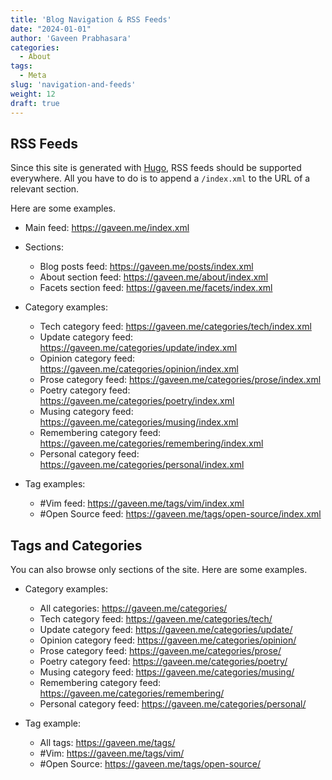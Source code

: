 ```yaml
---
title: 'Blog Navigation & RSS Feeds'
date: "2024-01-01"
author: 'Gaveen Prabhasara'
categories:
  - About
tags:
  - Meta
slug: 'navigation-and-feeds'
weight: 12
draft: true
---
```


## RSS Feeds

Since this site is generated with [Hugo](https://gohugo.io/), RSS feeds should be supported everywhere. All you have to do is to append a `/index.xml` to the URL of a relevant section.

Here are some examples.

- Main feed: https://gaveen.me/index.xml
- Sections:
    - Blog posts feed: https://gaveen.me/posts/index.xml
    - About section feed: https://gaveen.me/about/index.xml
    - Facets section feed: https://gaveen.me/facets/index.xml

- Category examples:
    - Tech category feed: https://gaveen.me/categories/tech/index.xml
    - Update category feed: https://gaveen.me/categories/update/index.xml
    - Opinion category feed: https://gaveen.me/categories/opinion/index.xml
    - Prose category feed: https://gaveen.me/categories/prose/index.xml
    - Poetry category feed: https://gaveen.me/categories/poetry/index.xml
    - Musing category feed: https://gaveen.me/categories/musing/index.xml
    - Remembering category feed: https://gaveen.me/categories/remembering/index.xml
    - Personal category feed: https://gaveen.me/categories/personal/index.xml

- Tag examples:
    - #Vim feed: https://gaveen.me/tags/vim/index.xml
    - #Open Source feed: https://gaveen.me/tags/open-source/index.xml

## Tags and Categories

You can also browse only sections of the site. Here are some examples.

- Category examples:
    - All categories: https://gaveen.me/categories/
    - Tech category feed: https://gaveen.me/categories/tech/
    - Update category feed: https://gaveen.me/categories/update/
    - Opinion category feed: https://gaveen.me/categories/opinion/
    - Prose category feed: https://gaveen.me/categories/prose/
    - Poetry category feed: https://gaveen.me/categories/poetry/
    - Musing category feed: https://gaveen.me/categories/musing/
    - Remembering category feed: https://gaveen.me/categories/remembering/
    - Personal category feed: https://gaveen.me/categories/personal/

- Tag example:
    - All tags: https://gaveen.me/tags/
    - #Vim: https://gaveen.me/tags/vim/
    - #Open Source: https://gaveen.me/tags/open-source/
